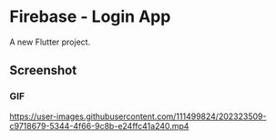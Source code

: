 # Firebase - Login App

A new Flutter project.

## Screenshot


### GIF
https://user-images.githubusercontent.com/111499824/202323509-c9718679-5344-4f66-9c8b-e24ffc41a240.mp4

